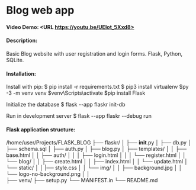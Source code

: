 # Blog web app
#### Video Demo:  <URL https://youtu.be/UEIot_5Xxd8>
#### Description:
Basic Blog website with user registration and login forms.
Flask, Python, SQLite.

#### Installation:
Install with pip:
$ pip install -r requirements.txt
$ pip3 install virtualenv
$py -3 -m venv venv
$venv\Scripts\activate
$pip install Flask

Initialize the database
$ flask --app flaskr init-db

Run in development server
$ flask --app flaskr --debug run

#### Flask application structure:
/home/user/Projects/FLASK_BLOG
├── flaskr/
│   ├── __init__.py
│   ├── db.py
│   ├── schema.sql
│   ├── auth.py
│   ├── blog.py
│   ├── templates/
│   │   ├── base.html
│   │   ├── auth/
│   │   │   ├── login.html
│   │   │   └── register.html
│   │   └── blog/
│   │       ├── create.html
│   │       ├── index.html
│   │       └── update.html
│   └── static/
│   │    |── style.css
│   │    └── img/
│   │         ├── background.jpg
│   │         └── logo-no-background.png
│   │       
├── venv/
├── setup.py
└── MANIFEST.in
└── README.md
